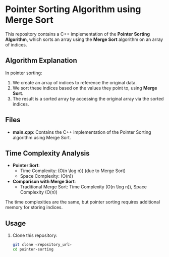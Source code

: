 # Pointer Sorting Algorithm using Merge Sort

This repository contains a C++ implementation of the **Pointer Sorting Algorithm**, which sorts an array using the **Merge Sort** algorithm on an array of indices.

## Algorithm Explanation

In pointer sorting:
1. We create an array of indices to reference the original data.
2. We sort these indices based on the values they point to, using **Merge Sort**.
3. The result is a sorted array by accessing the original array via the sorted indices.

## Files

- **main.cpp**: Contains the C++ implementation of the Pointer Sorting algorithm using Merge Sort.

## Time Complexity Analysis

- **Pointer Sort**: 
    - Time Complexity: \(O(n \log n)\) (due to Merge Sort)
    - Space Complexity: \(O(n)\)
- **Comparison with Merge Sort**:
    - Traditional Merge Sort: Time Complexity \(O(n \log n)\), Space Complexity \(O(n)\)
  
The time complexities are the same, but pointer sorting requires additional memory for storing indices.

## Usage

1. Clone this repository:
   ```bash
   git clone <repository_url>
   cd pointer-sorting
